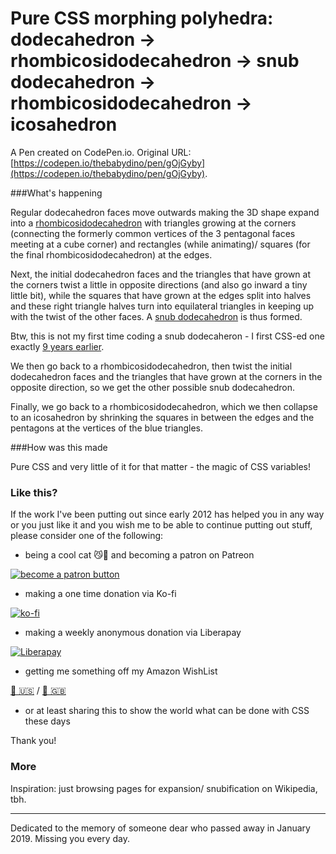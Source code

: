 # Pure CSS morphing polyhedra: dodecahedron → rhombicosidodecahedron → snub dodecahedron  → rhombicosidodecahedron → icosahedron

A Pen created on CodePen.io. Original URL: [https://codepen.io/thebabydino/pen/gOjGyby](https://codepen.io/thebabydino/pen/gOjGyby).

###What's happening

Regular dodecahedron faces move outwards making the 3D shape expand into a [rhombicosidodecahedron](https://en.wikipedia.org/wiki/Rhombicosidodecahedron) with triangles growing at the corners (connecting the formerly common vertices of the 3 pentagonal faces meeting at a cube corner) and rectangles (while animating)/ squares (for the final rhombicosidodecahedron) at the edges.

Next, the initial dodecahedron faces and the triangles that have grown at the corners twist a little in opposite directions (and also go inward a tiny little bit), while the squares that have grown at the edges split into halves and these right triangle halves turn into equilateral triangles in keeping up with the twist of the other faces. A [snub dodecahedron](https://en.wikipedia.org/wiki/Snub_dodecahedron) is thus formed.

Btw, this is not my first time coding a snub dodecaheron - I first CSS-ed one exactly [9 years earlier](https://codepen.io/thebabydino/pen/AgyBNK).

We then go back to a rhombicosidodecahedron, then twist the initial dodecahedron faces and the triangles that have grown at the corners in the opposite direction, so we get the other possible snub dodecahedron. 

Finally, we go back to a rhombicosidodecahedron, which we then collapse to an icosahedron by shrinking the squares in between the edges and the pentagons at the vertices of the blue triangles.

###How was this made

Pure CSS and very little of it for that matter - the magic of CSS variables!

### Like this?

If the work I've been putting out since early 2012 has helped you in any way or you just like it and you wish me to be able to continue putting out stuff, please consider one of the following:

* being a cool cat 😼🎩 and becoming a patron on Patreon

[![become a patron button](https://assets.codepen.io/2017/btn_patreon.png)](https://www.patreon.com/anatudor)

* making a one time donation via Ko-fi

[![ko-fi](https://assets.codepen.io/2017/btn_kofi.svg)](https://ko-fi.com/anatudor)

* making a weekly anonymous donation via Liberapay 

[![Liberapay](https://assets.codepen.io/2017/btn_liberapay.svg)](https://liberapay.com/anatudor/)

* getting me something off my Amazon WishList 

[🎁 🇺🇸](https://www.amazon.com/gp/registry/wishlist/2Y3C4722GXH0I/) / [🎁 🇬🇧](https://www.amazon.co.uk/gp/registry/wishlist/2I25W7U0KADSR/)

* or at least sharing this to show the world what can be done with CSS these days

Thank you!

### More

Inspiration: just browsing pages for expansion/ snubification on Wikipedia, tbh.

---

Dedicated to the memory of someone dear who passed away in January 2019. Missing you every day.